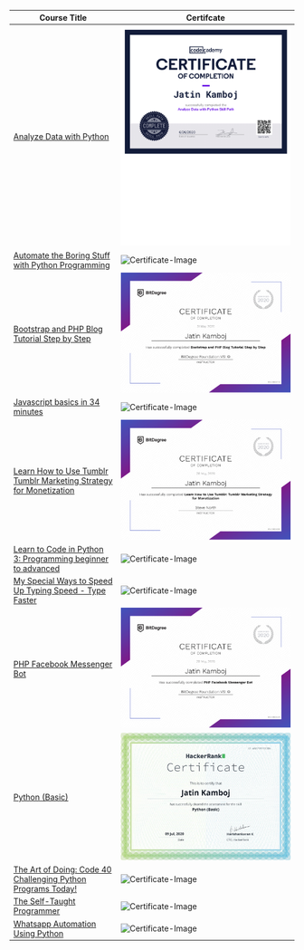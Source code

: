 Course Title | Certifcate
------------ | -------------
[Analyze Data with Python](https://www.codecademy.com/learn/paths/analyze-data-with-python) | ![Certificate-Image](https://github.com/MJK618/Licenses-Certifications/blob/master/Courses/Analyze%20Data%20with%20Python/Analyze%20Data%20with%20Python-1.png)
[Automate the Boring Stuff with Python Programming](https://www.udemy.com/certificate/UC-6bfe6def-d852-4fa6-b6de-a8e537c37134/) |![Certificate-Image](https://udemy-certificate.s3.amazonaws.com/image/UC-6bfe6def-d852-4fa6-b6de-a8e537c37134.jpg?v=1590416826000)
[Bootstrap and PHP Blog Tutorial Step by Step](https://www.bitdegree.org/course/php-blog-tutorial) | ![Certificate-Image](https://github.com/MJK618/Licenses-Certifications/blob/master/Courses/Bootstrap%20and%20PHP%20Blog%20Tutorial%20Step%20by%20Step/bitdegree-certificate-875283%20(3)-1.png)
[Javascript basics in 34 minutes](https://www.udemy.com/certificate/UC-43a21787-7892-439b-b7ed-5480f1f2a64b/) | ![Certificate-Image](https://udemy-certificate.s3.amazonaws.com/image/UC-43a21787-7892-439b-b7ed-5480f1f2a64b.jpg?v=1591972218000)
[Learn How to Use Tumblr Tumblr Marketing Strategy for Monetization](https://www.bitdegree.org/course/how-to-use-tumblr) | ![Certificate-Image](https://github.com/MJK618/Licenses-Certifications/blob/master/Courses/Learn%20How%20to%20Use%20Tumblr%20Tumblr%20Marketing%20Strategy%20for%20Monetization/bitdegree-certificate-875283-1.png)
[Learn to Code in Python 3: Programming beginner to advanced](https://www.udemy.com/certificate/UC-69496bd5-331e-48a9-a136-734cf18ea4e3/) | ![Certificate-Image](https://udemy-certificate.s3.amazonaws.com/image/UC-69496bd5-331e-48a9-a136-734cf18ea4e3.jpg?v=1590912263000)
[My Special Ways to Speed Up Typing Speed - Type Faster](https://www.udemy.com/certificate/UC-c1afaec9-0047-421d-be27-7b47c8e900ed/) | ![Certificate-Image](https://udemy-certificate.s3.amazonaws.com/image/UC-c1afaec9-0047-421d-be27-7b47c8e900ed.jpg?v=1590758022000)
[PHP Facebook Messenger Bot](https://www.bitdegree.org/user/course/php-facebook-messenger-bot) | ![Certificate-Image](https://github.com/MJK618/Licenses-Certifications/blob/master/Courses/PHP%20Facebook%20Messenger%20Bot/bitdegree-certificate-875283%20(1)-1.png)
[Python (Basic)](https://www.hackerrank.com/skills-verification/python_basic) | ![Certificate-Image](https://github.com/MJK618/Licenses-Certifications/blob/master/Courses/Python%20Basic/Python%20Basic.png) 
[The Art of Doing: Code 40 Challenging Python Programs Today!](https://www.udemy.com/certificate/UC-8cc771d4-a77a-45d2-be3a-48df845aeba5/) | ![Certificate-Image](https://udemy-certificate.s3.amazonaws.com/image/UC-8cc771d4-a77a-45d2-be3a-48df845aeba5.jpg?v=1590416713000)
[The Self-Taught Programmer](https://www.udemy.com/certificate/UC-67a9f79a-f4c4-438a-bb80-d5f244a269cc/) | ![Certificate-Image](https://udemy-certificate.s3.amazonaws.com/image/UC-67a9f79a-f4c4-438a-bb80-d5f244a269cc.jpg?v=1590504099000)
[Whatsapp Automation Using Python](https://www.udemy.com/certificate/UC-de7acc2b-d369-475d-b349-cd5d0a4697d7/) | ![Certificate-Image](https://udemy-certificate.s3.amazonaws.com/image/UC-de7acc2b-d369-475d-b349-cd5d0a4697d7.jpg?v=1590425396000)

